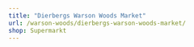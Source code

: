 ```yaml
---
title: "Dierbergs Warson Woods Market"
url: /warson-woods/dierbergs-warson-woods-market/
shop: Supermarkt
---
```

